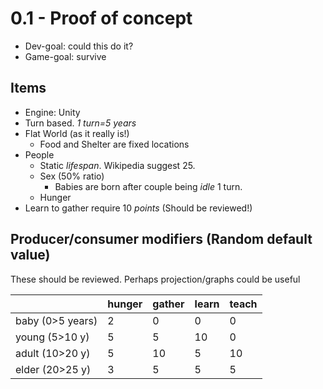 # 0.1 - Proof of concept

* Dev-goal: could this do it?
* Game-goal: survive

## Items

* Engine: Unity
* Turn based. _1 turn=5 years_
* Flat World (as it really is!)
  * Food and Shelter are fixed locations
* People
  * Static _lifespan_. Wikipedia suggest 25.
  * Sex (50% ratio)
    * Babies are born after couple being _idle_ 1 turn.
  * Hunger
* Learn to gather require 10 _points_ (Should be reviewed!)

## Producer/consumer modifiers (Random default value) 

These should be reviewed. Perhaps projection/graphs could be useful

 |                  |hunger|gather|learn|teach|
 |------------------|------|------|-----|-----|
 | baby (0>5 years) |     2|     0|    0|    0|
 | young (5>10 y)   |     5|     5|   10|    0|
 | adult (10>20 y)  |     5|    10|    5|   10|
 | elder (20>25 y)  |     3|     5|    5|    5|
